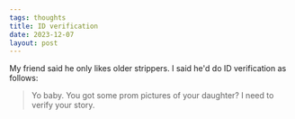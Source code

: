 ```yaml
---
tags: thoughts
title: ID verification
date: 2023-12-07
layout: post
---
```


My friend said he only likes older strippers. I said he'd do ID verification as follows:

> Yo baby. You got some prom pictures of your daughter? I need to verify your story.